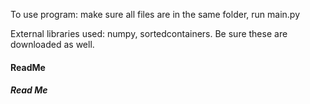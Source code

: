 To use program: make sure all  files are in the same folder, run main.py

External libraries used: numpy, sortedcontainers. Be sure these are downloaded as well.

#### ReadMe 
#### *Read Me*
